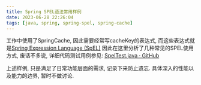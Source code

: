 ```yaml
---
title: Spring SPEL语法常用样例
date: 2023-06-28 22:26:04
tags: [java, spring, spring-spel, spring-cache]
---
```


工作中使用了SpringCache, 因此需要经常写cacheKey的表达式, 而这些表达式就是[Spring Expression Language (SpEL)](https://docs.spring.io/spring-framework/docs/3.0.x/reference/expressions.html) 
因此在这里分析了几种常见的SPEL使用方式, 废话不多说, 详细代码测试用例参见: [SpelTest.java · GitHub](https://github.com/DavyJones2010/test-core/blob/5f26e5723572575eb020b1fbde5c1f2b1e199082/src/test/java/edu/xmu/test/framework/spring/spel/SpelTest.java)

上述样例, 只是满足了日常功能层面的需求, 记录下来防止遗忘. 
具体深入的性能以及能力的边界, 暂时不做讨论.